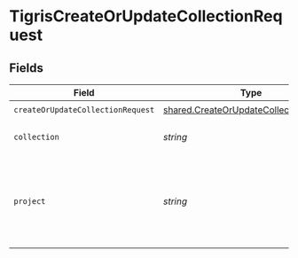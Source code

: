 # TigrisCreateOrUpdateCollectionRequest


## Fields

| Field                                                                                                   | Type                                                                                                    | Required                                                                                                | Description                                                                                             |
| ------------------------------------------------------------------------------------------------------- | ------------------------------------------------------------------------------------------------------- | ------------------------------------------------------------------------------------------------------- | ------------------------------------------------------------------------------------------------------- |
| `createOrUpdateCollectionRequest`                                                                       | [shared.CreateOrUpdateCollectionRequest](../../../sdk/models/shared/createorupdatecollectionrequest.md) | :heavy_check_mark:                                                                                      | N/A                                                                                                     |
| `collection`                                                                                            | *string*                                                                                                | :heavy_check_mark:                                                                                      | Collection name to create.                                                                              |
| `project`                                                                                               | *string*                                                                                                | :heavy_check_mark:                                                                                      | Project name whose db is under target to create or update collection.                                   |